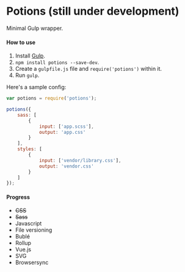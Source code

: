 # Potions (still under development)
Minimal Gulp wrapper. 

#### How to use
1. Install [Gulp](http://gulpjs.com/).
2. `npm install potions --save-dev`.
3. Create a `gulpfile.js` file and `require('potions')` within it.
4. Run `gulp`.

Here's a sample config:
```js
var potions = require('potions');

potions({
    sass: [
        {
            input: ['app.scss'],
            output: 'app.css'
        }
    ],
    styles: [
        {
            input: ['vendor/library.css'],
            output: 'vendor.css'
        }
    ]
});
```

#### Progress
- ~~CSS~~
- ~~Sass~~
- Javascript
- File versioning
- Bublé
- Rollup
- Vue.js
- SVG
- Browsersync
